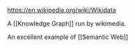https://en.wikipedia.org/wiki/Wikidata

A [[Knowledge Graph]] run by wikimedia.

An excellent example of [[Semantic Web]]